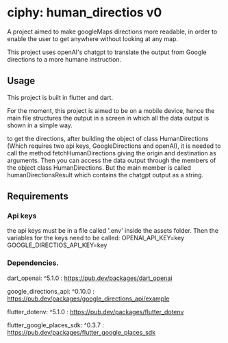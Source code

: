 # ciphy: human_directios v0

A project aimed to make googleMaps directions more readable, in order to enable the user to get anywhere without looking at any map.

This project uses openAI's chatgpt to translate the output from Google directions to a more humane instruction.

## Usage
This project is built in flutter and dart.

For the moment, this project is aimed to be on a mobile device, hence the main file structures the output in a screen in which all the data output is shown in a simple way.

to get the directions, after building the object of class HumanDirections (Which requires two api keys, GoogleDirections and openAI), it is needed to call the method fetchHumanDirections giving the origin and destination as arguments. Then you can access the data output through the members of the object class HumanDirections. But the main member is called humanDirectionsResult which contains the chatgpt output as a string.

## Requirements
### Api keys
the api keys must be in a file called '.env' inside the assets folder.
Then the variables for the keys need to be called:
OPENAI_API_KEY=key
GOOGLE_DIRECTIOS_API_KEY=key
### Dependencies.
dart_openai: ^5.1.0 : https://pub.dev/packages/dart_openai

google_directions_api: ^0.10.0 : https://pub.dev/packages/google_directions_api/example

flutter_dotenv: ^5.1.0 : https://pub.dev/packages/flutter_dotenv

flutter_google_places_sdk: ^0.3.7 : https://pub.dev/packages/flutter_google_places_sdk